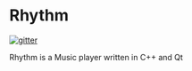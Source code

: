 # Rhythm

[![gitter](https://badges.gitter.im/gitterHQ/gitterHQ.github.io.svg)](https://gitter.im/Bytes_Club/General)

Rhythm is a Music player written in C++ and Qt
